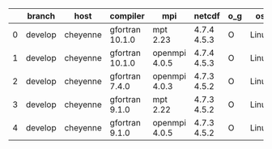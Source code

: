 |    | branch   | host     | compiler        | mpi           | netcdf      | o_g   | os    | build   |   u_pass |   u_fail |   s_pass |   s_fail |   e_pass |   e_fail |   nuopc_pass |   nuopc_fail | artifacts_hash                                                                                                                                              | modified                   |
|----|----------|----------|-----------------|---------------|-------------|-------|-------|---------|----------|----------|----------|----------|----------|----------|--------------|--------------|-------------------------------------------------------------------------------------------------------------------------------------------------------------|----------------------------|
|  0 | develop  | cheyenne | gfortran 10.1.0 | mpt 2.23      | 4.7.4 4.5.3 | O     | Linux | pass    |    13685 |        0 |       49 |        0 |       80 |        0 |           50 |            0 | [artifacts](https://github.com/esmf-org/esmf-test-artifacts/tree/5cf6f7e6d1804566cd8f03b54db0e30be7898c55/develop/cheyenne/gfortran/10.1.0/O/mpt/2.23)      | 2022-03-15 12:10:57.567851 |
|  1 | develop  | cheyenne | gfortran 10.1.0 | openmpi 4.0.5 | 4.7.4 4.5.3 | O     | Linux | pass    |    13685 |        0 |       49 |        0 |       80 |        0 |           50 |            0 | [artifacts](https://github.com/esmf-org/esmf-test-artifacts/tree/013c689618c31bdf65c6727e6e3e59e618865f7b/develop/cheyenne/gfortran/10.1.0/O/openmpi/4.0.5) | 2022-03-15 12:10:57.567845 |
|  2 | develop  | cheyenne | gfortran 7.4.0  | openmpi 4.0.3 | 4.7.3 4.5.2 | O     | Linux | pass    |    13685 |        0 |       49 |        0 |       80 |        0 |           50 |            0 | [artifacts](https://github.com/esmf-org/esmf-test-artifacts/tree/5cf6f7e6d1804566cd8f03b54db0e30be7898c55/develop/cheyenne/gfortran/7.4.0/O/openmpi/4.0.3)  | 2022-03-15 12:10:57.567853 |
|  3 | develop  | cheyenne | gfortran 9.1.0  | mpt 2.22      | 4.7.3 4.5.2 | O     | Linux | pass    |    13685 |        0 |       49 |        0 |       80 |        0 |           50 |            0 | [artifacts](https://github.com/esmf-org/esmf-test-artifacts/tree/741f6a6224b2aa2adff48e9e42dcc7e1a033b458/develop/cheyenne/gfortran/9.1.0/O/mpt/2.22)       | 2022-03-15 12:10:57.567830 |
|  4 | develop  | cheyenne | gfortran 9.1.0  | openmpi 4.0.5 | 4.7.3 4.5.2 | O     | Linux | pass    |    13685 |        0 |       49 |        0 |       80 |        0 |           50 |            0 | [artifacts](https://github.com/esmf-org/esmf-test-artifacts/tree/5fda5129096d886b4af578358ac62a9d318f125c/develop/cheyenne/gfortran/9.1.0/O/openmpi/4.0.5)  | 2022-03-15 12:10:57.567848 |